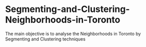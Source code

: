 # Segmenting-and-Clustering-Neighborhoods-in-Toronto
The main objective is to analyse the Neighborhoods in Toronto by Segmenting and Clustering techniques
